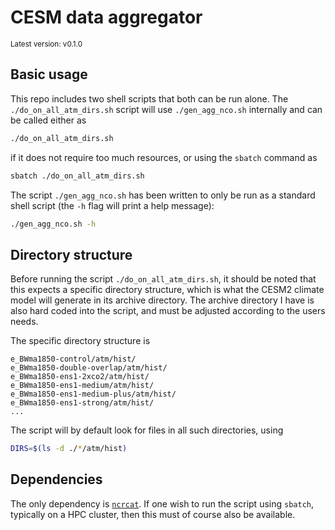 # CESM data aggregator

<sup>Latest version: v0.1.0</sup> <!-- x-release-please-version -->

## Basic usage

This repo includes two shell scripts that both can be run alone. The
`./do_on_all_atm_dirs.sh` script will use `./gen_agg_nco.sh` internally and can be
called either as

```bash
./do_on_all_atm_dirs.sh
```

if it does not require too much resources, or using the `sbatch` command as

```bash
sbatch ./do_on_all_atm_dirs.sh
```

The script `./gen_agg_nco.sh` has been written to only be run as a standard shell
script (the `-h` flag will print a help message):

```bash
./gen_agg_nco.sh -h
```

## Directory structure

Before running the script `./do_on_all_atm_dirs.sh`, it should be noted that this
expects a specific directory structure, which is what the CESM2 climate model will
generate in its archive directory. The archive directory I have is also hard coded into
the script, and must be adjusted according to the users needs.

The specific directory structure is

```tree
e_BWma1850-control/atm/hist/
e_BWma1850-double-overlap/atm/hist/
e_BWma1850-ens1-2xco2/atm/hist/
e_BWma1850-ens1-medium/atm/hist/
e_BWma1850-ens1-medium-plus/atm/hist/
e_BWma1850-ens1-strong/atm/hist/
...
```

The script will by default look for files in all such directories, using

```bash
DIRS=$(ls -d ./*/atm/hist)
```

## Dependencies

The only dependency is [`ncrcat`](https://nco.sourceforge.net/nco.html#ncrcat). If one
wish to run the script using `sbatch`, typically on a HPC cluster, then this must of
course also be available.
